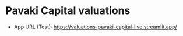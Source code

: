 # **Pavaki Capital valuations**

- App URL (Test): https://valuations-pavaki-capital-live.streamlit.app/

